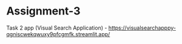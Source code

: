 # Assignment-3

Task 2 app (Visual Search Application) - https://visualsearchapppy-qgniscwekqwuxy9pfcgmfk.streamlit.app/
